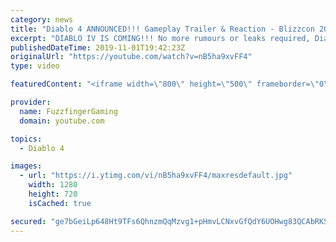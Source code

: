 ```yaml
---
category: news
title: "Diablo 4 ANNOUNCED!!! Gameplay Trailer & Reaction - Blizzcon 2019"
excerpt: "DIABLO IV IS COMING!!! No more rumours or leaks required, Diablo 4 has now been officially announced at Blizzcon 2019 :D Here is the gameplay trailer along ..."
publishedDateTime: 2019-11-01T19:42:23Z
originalUrl: "https://youtube.com/watch?v=nB5ha9xvFF4"
type: video

featuredContent: "<iframe width=\"800\" height=\"500\" frameborder=\"0\" src=\"https://www.youtube.com/embed/nB5ha9xvFF4\" allow=\"accelerometer; autoplay; encrypted-media; gyroscope; picture-in-picture\" allowfullscreen></iframe>"

provider:
  name: FuzzfingerGaming
  domain: youtube.com

topics:
  - Diablo 4

images:
  - url: "https://i.ytimg.com/vi/nB5ha9xvFF4/maxresdefault.jpg"
    width: 1280
    height: 720
    isCached: true

secured: "ge7bGeiLp648Ht9TFs6QhnzmQqMzvg1+pHmvLCNxvGfQdY6UOHwg83QCAbRKSQh/PqZlhTMCoF6SzsU6kc/SXQO2d6CPErmAJTTcfJrGvCQEYbhI+kNOLiLlu5+lLyvYqmrtrNTf9Ty/LRHycIashtIGjy2TalNNi8XET39vn8do1firRnoOXKuncuFSEv4Qd9L6rMuzzX+fN00G7b10it0ypLhj6YOaQM8ok3sP3HffEH2mtEhAdrySo7nnY17E+4edDnOMg3Xk8zLdW9NmSG+yswGte+qewxo2Oarr+3ai8pJ9+yABWuqkk7XLwHxS0KTGeCBcLBfh5PL2Y3C0cr5b9ZIalX9z9ORikPKCfBwXVARTlk/ClhoxX7/sST1lxgB/aF6RXXGmctt9XNlu3mlNRBIl69GTa15BfDK1hT2oTHHDa66CoKboIEkFhdwr;JKAiU79KTnfJsvRU+dutAg=="
---
```


